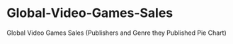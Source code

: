 # Global-Video-Games-Sales
Global Video Games Sales (Publishers and Genre they Published Pie Chart)
